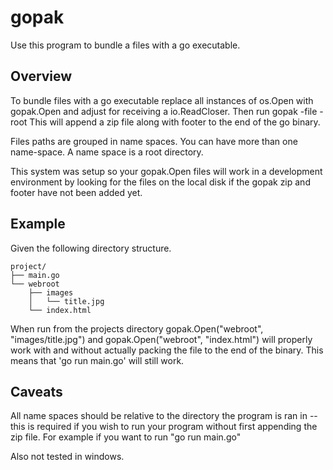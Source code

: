 # gopak
Use this program to bundle a files with a go executable. 

## Overview 

To bundle files with a go executable replace all instances of os.Open with gopak.Open and adjust for receiving a io.ReadCloser. 
Then run gopak -file <path to go program> -root <path to root of name space> 
This will append a zip file along with footer to the end of the go binary. 

Files paths are grouped in name spaces. You can have more than one name-space. A name space is a root directory. 

This system was setup so your gopak.Open files will work in a development environment by looking for the files on the local disk if the gopak zip and footer have not been added yet. 

## Example 

Given the following directory structure.

````
project/
├── main.go
└── webroot
    ├── images
    │   └── title.jpg
    └── index.html 
````               

When run from the projects directory gopak.Open("webroot", "images/title.jpg") and gopak.Open("webroot", "index.html") will properly work with and without actually packing the file to the end of the binary. This means that 'go run main.go' will still work. 

## Caveats 

All name spaces should be relative to the directory the program is ran in -- this is required if you wish to run your program without first appending the zip file. For example if you want to run "go run main.go" 


Also not tested in windows. 
